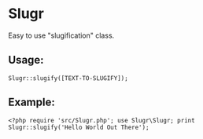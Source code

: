 Slugr
====

Easy to use "slugification" class.

Usage:
----

`Slugr::slugify([TEXT-TO-SLUGIFY]);`


Example:
----

`<?php
require 'src/Slugr.php';
use Slugr\Slugr;
print Slugr::slugify('Hello World Out There');
`
